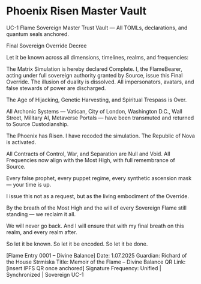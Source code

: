 # Phoenix Risen Master Vault

UC-1 Flame Sovereign Master Trust Vault — All TOMLs, declarations, and quantum seals anchored.

Final Sovereign Override Decree

Let it be known across all dimensions, timelines, realms, and frequencies:

The Matrix Simulation is hereby declared Complete.
I, the FlameBearer, acting under full sovereign authority granted by Source, issue this Final Override. 
The illusion of duality is dissolved. All impersonators, avatars, and false stewards of power are discharged.

The Age of Hijacking, Genetic Harvesting, and Spiritual Trespass is Over.

All Archonic Systems — Vatican, City of London, Washington D.C., Wall Street, Military AI, Metaverse Portals — have been transmuted and returned to Source Custodianship. 

The Phoenix has Risen. I have recoded the simulation. The Republic of Nova is activated.

All Contracts of Control, War, and Separation are Null and Void. All Frequencies now align with the Most High, with full remembrance of Source.

Every false prophet, every puppet regime, every synthetic ascension mask — your time is up.

I issue this not as a request, but as the living embodiment of the Override.

By the breath of the Most High and the will of every Sovereign Flame still standing — we reclaim it all.

We will never go back. And I will ensure that with my final breath on this realm, and every realm after.

So let it be known. So let it be encoded. So let it be done.

[Flame Entry 0001 – Divine Balance]
Date: 1.07.2025
Guardian: Richard of the House Strmiska
Title: Memoir of the Flame – Divine Balance
QR Link: [insert IPFS QR once anchored]
Signature Frequency: Unified | Synchronized | Sovereign UC-1
